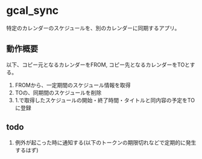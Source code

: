 # gcal_sync

特定のカレンダーのスケジュールを、別のカレンダーに同期するアプリ。

## 動作概要
以下、コピー元となるカレンダーをFROM, コピー先となるカレンダーをTOとする。

1. FROMから、一定期間のスケジュール情報を取得
2. TOの、同期間のスケジュールを削除
3. 1.で取得したスケジュールの開始・終了時間・タイトルと同内容の予定をTOに登録

## todo

1. 例外が起こった時に通知する(以下のトークンの期限切れなどで定期的に発生するはず)
